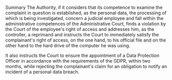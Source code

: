 Summary
The Authority, if it considers that its competence to examine the complaint in question is established, as the personal data, the processing of which is being investigated, concern a judicial employee and fall within the administrative competences of the Administrative Court, finds a violation by the Court of the employee's right of access and addresses him, as the controller, a reprimand and instructs the Court to immediately satisfy the complainant's right of access, on the one hand, to his official file and on the other hand to the hard drive of the computer he was using.

It also instructs the Court to ensure the appointment of a Data Protection Officer in accordance with the requirements of the GDPR, within two months, while rejecting the complainant's claim for an obligation to notify an incident of a personal data breach.
